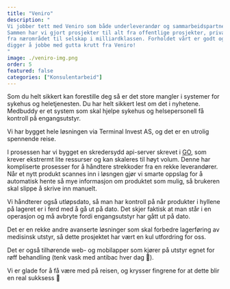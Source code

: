 ```yaml
---
title: "Veniro"
description: "
Vi jobber tett med Veniro som både underleverandør og sammarbeidspartner. 
Sammen har vi gjort prosjekter til alt fra offentlige prosjekter, private kunder 
fra nærområdet til selskap i milliardklassen. Forholdet vårt er godt og Iniva 
digger å jobbe med gutta krutt fra Veniro!
"
image: ./veniro-img.png
order: 5
featured: false
categories: ["Konsulentarbeid"]
---
```


Som du helt sikkert kan forestille deg så er det store mangler i systemer for
sykehus og heletjenesten. Du har helt sikkert lest om det i nyhetene. Medbuddy
er et system som skal hjelpe sykehus og helsepersonell få kontroll på engangsutstyr.

Vi har bygget hele løsningen via Terminal Invest AS, og det er en utrolig spennende
reise.

I prosessen har vi bygget en skredersydd api-server skrevet i [GO](https://go.dev/),
som krever ekstrermt lite ressurser og kan skaleres til høyt volum. Denne har
kompliserte prosesser for å håndtere strekkoder fra en rekke leverandører. Når et
nytt produkt scannes inn i løsngen gjør vi smarte oppslag for å automatisk hente
så mye informasjon om produktet som mulig, så brukeren skal slippe å skrive inn manuelt.

Vi håndterer også utløpsdato, så man har kontroll på når produkter i hyllene på
lageret er i ferd med å gå ut på dato. Det skjer faktisk at man står i en operasjon
og må avbryte fordi engangsutstyr har gått ut på dato.

Det er en rekke andre avanserte løsninger som skal forbedre lagerføring av medisinsk
utstyr, så dette prosjektet har vært en kul utfordring for oss.

Det er også tilhørende web- og mobilapper som kjører på utstyr egnet for røff
behandling (tenk vask med antibac hver dag 🤪).

Vi er glade for å få være med på reisen, og krysser fingrene for at dette blir
en real sukksess 🤞
